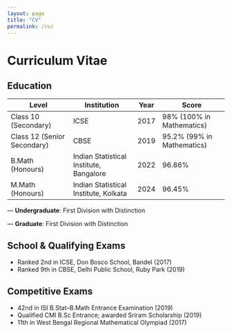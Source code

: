 ```yaml
---
layout: page
title: "CV"
permalink: /cv/
---
```


# Curriculum Vitae

## Education

| Level                                    | Institution                                    | Year | Score                             |
|------------------------------------------|------------------------------------------------|------|------------------------------------|
| Class 10 (Secondary)                     | ICSE                                           | 2017 | 98% (100% in Mathematics)         |
| Class 12 (Senior Secondary)             | CBSE                                           | 2019 | 95.2% (99% in Mathematics)        |
| B.Math (Honours)                         | Indian Statistical Institute, Bangalore        | 2022 | 96.86%                            |
| M.Math (Honours)                         | Indian Statistical Institute, Kolkata          | 2024 | 96.45%                            |

— **Undergraduate**: First Division with Distinction

— **Graduate**: First Division with Distinction

## School & Qualifying Exams

- Ranked 2nd in ICSE, Don Bosco School, Bandel (2017)
- Ranked 9th in CBSE, Delhi Public School, Ruby Park (2019)

## Competitive Exams

- 42nd in ISI B.Stat–B.Math Entrance Examination (2019)
- Qualified CMI B.Sc Entrance; awarded Sriram Scholarship (2019)
- 11th in West Bengal Regional Mathematical Olympiad (2017)
